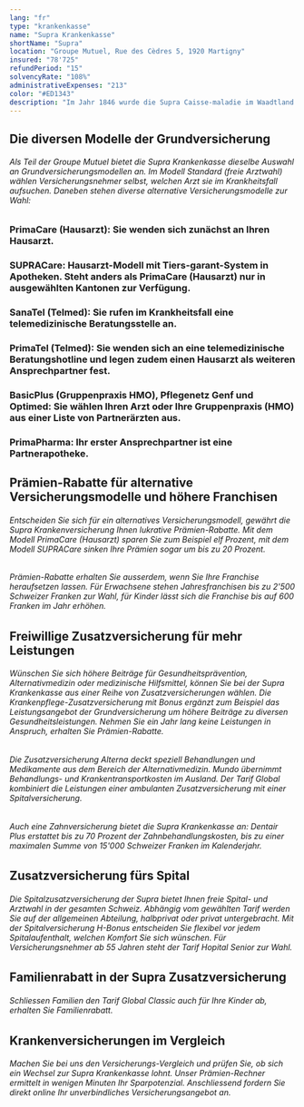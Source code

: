 ```yaml
---
lang: "fr"
type: "krankenkasse"
name: "Supra Krankenkasse"
shortName: "Supra"
location: "Groupe Mutuel, Rue des Cèdres 5, 1920 Martigny"
insured: "78'725"
refundPeriod: "15"
solvencyRate: "108%"
administrativeExpenses: "213"
color: "#ED1343"
description: "Im Jahr 1846 wurde die Supra Caisse-maladie im Waadtland gegründet. Bis in die 1990er Jahre hinein war die in Lausanne ansässige Krankenkasse vor allem in der Westschweiz tätig. Heute gehört sie zur Groupe Mutuel und bietet die Grundversicherung sowie diverse Zusatzversicherungen in der gesamten Schweiz an. Unser Vergleich zeigt Ihnen, ob sich ein Wechsel zur Supra Krankenversicherung lohnt."
---
```


## Die diversen Modelle der Grundversicherung

###### Als Teil der Groupe Mutuel bietet die Supra Krankenkasse dieselbe Auswahl an Grundversicherungsmodellen an. Im Modell Standard (freie Arztwahl) wählen Versicherungsnehmer selbst, welchen Arzt sie im Krankheitsfall aufsuchen. Daneben stehen diverse alternative Versicherungsmodelle zur Wahl:

### PrimaCare (Hausarzt): Sie wenden sich zunächst an Ihren Hausarzt.

### SUPRACare: Hausarzt-Modell mit Tiers-garant-System in Apotheken. Steht anders als PrimaCare (Hausarzt) nur in ausgewählten Kantonen zur Verfügung.

### SanaTel (Telmed): Sie rufen im Krankheitsfall eine telemedizinische Beratungsstelle an.

### PrimaTel (Telmed): Sie wenden sich an eine telemedizinische Beratungshotline und legen zudem einen Hausarzt als weiteren Ansprechpartner fest.

### BasicPlus (Gruppenpraxis HMO), Pflegenetz Genf und Optimed: Sie wählen Ihren Arzt oder Ihre Gruppenpraxis (HMO) aus einer Liste von Partnerärzten aus.

### PrimaPharma: Ihr erster Ansprechpartner ist eine Partnerapotheke.

## Prämien-Rabatte für alternative Versicherungsmodelle und höhere Franchisen

###### Entscheiden Sie sich für ein alternatives Versicherungsmodell, gewährt die Supra Krankenversicherung Ihnen lukrative Prämien-Rabatte. Mit dem Modell PrimaCare (Hausarzt) sparen Sie zum Beispiel elf Prozent, mit dem Modell SUPRACare sinken Ihre Prämien sogar um bis zu 20 Prozent.

###### Prämien-Rabatte erhalten Sie ausserdem, wenn Sie Ihre Franchise heraufsetzen lassen. Für Erwachsene stehen Jahresfranchisen bis zu 2'500 Schweizer Franken zur Wahl, für Kinder lässt sich die Franchise bis auf 600 Franken im Jahr erhöhen.

######

## Freiwillige Zusatzversicherung für mehr Leistungen

###### Wünschen Sie sich höhere Beiträge für Gesundheitsprävention, Alternativmedizin oder medizinische Hilfsmittel, können Sie bei der Supra Krankenkasse aus einer Reihe von Zusatzversicherungen wählen. Die Krankenpflege-Zusatzversicherung mit Bonus ergänzt zum Beispiel das Leistungsangebot der Grundversicherung um höhere Beiträge zu diversen Gesundheitsleistungen. Nehmen Sie ein Jahr lang keine Leistungen in Anspruch, erhalten Sie Prämien-Rabatte.

###### Die Zusatzversicherung Alterna deckt speziell Behandlungen und Medikamente aus dem Bereich der Alternativmedizin. Mundo übernimmt Behandlungs- und Krankentransportkosten im Ausland. Der Tarif Global kombiniert die Leistungen einer ambulanten Zusatzversicherung mit einer Spitalversicherung.

###### Auch eine Zahnversicherung bietet die Supra Krankenkasse an: Dentair Plus erstattet bis zu 70 Prozent der Zahnbehandlungskosten, bis zu einer maximalen Summe von 15'000 Schweizer Franken im Kalenderjahr.

## Zusatzversicherung fürs Spital

###### Die Spitalzusatzversicherung der Supra bietet Ihnen freie Spital- und Arztwahl in der gesamten Schweiz. Abhängig vom gewählten Tarif werden Sie auf der allgemeinen Abteilung, halbprivat oder privat untergebracht. Mit der Spitalversicherung H-Bonus entscheiden Sie flexibel vor jedem Spitalaufenthalt, welchen Komfort Sie sich wünschen. Für Versicherungsnehmer ab 55 Jahren steht der Tarif Hopital Senior zur Wahl.

## Familienrabatt in der Supra Zusatzversicherung

###### Schliessen Familien den Tarif Global Classic auch für Ihre Kinder ab, erhalten Sie Familienrabatt.

## Krankenversicherungen im Vergleich

###### Machen Sie bei uns den Versicherungs-Vergleich und prüfen Sie, ob sich ein Wechsel zur Supra Krankenkasse lohnt. Unser Prämien-Rechner ermittelt in wenigen Minuten Ihr Sparpotenzial. Anschliessend fordern Sie direkt online Ihr unverbindliches Versicherungsangebot an.
